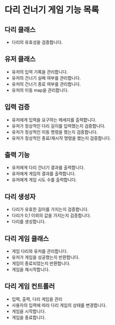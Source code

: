 # 다리 건너기 게임 기능 목록

## 다리 클래스
- 다리의 유효성을 검증합니다.

## 유저 클래스
- 유저의 입력 기록을 관리합니다.
- 유저의 건너기 실패 여부를 관리합니다.
- 유저의 건너기 종료 여부를 관리합니다.
- 유저의 이동 map을 관리합니다.

## 입력 검증
- 유저에게 입력을 요구하는 메세지를 출력합니다.
- 유저가 정상적인 다리 길이를 입력했는지 검증합니다.
- 유저가 정상적인 이동 명령을 했는지 검증합니다.
- 유저가 정상적인 종료/재시작 명령을 했는지 검증합니다.

## 출력 기능
- 유저에게 다리 건너기 결과를 출력합니다.
- 유저에게 게임의 결과를 출력합니다.
- 유저에게 게임 시도 수를 출력합니다.

## 다리 생성자
- 다리가 유효한 길이를 가지는지 검증합니다.
- 다리가 0,1 이외의 값을 가지는지 검증합니다.
- 다리를 생성합니다.

## 다리 게임 클래스
- 게임 다리와 유저를 관리합니다.
- 유저가 게임을 성공했는지 반환합니다.
- 게임이 종료되었는지 반환합니다.
- 게임을 재시작합니다.

## 다리 게임 컨트롤러
- 입력, 출력, 다리 게임을 관리
- 사용자의 입력에 따라 다리 게임의 상태를 변경합니다.
- 게임을 시작합니다.
- 게임을 종료합니다.